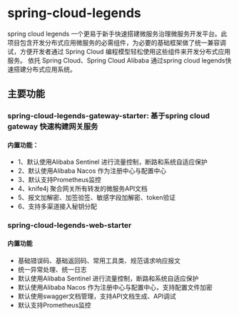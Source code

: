 # spring-cloud-legends
spring cloud legends 一个更易于新手快速搭建微服务治理微服务开发平台。此项目包含开发分布式应用微服务的必需组件，为必要的基础框架做了统一兼容调试，方便开发者通过 Spring Cloud 编程模型轻松使用这些组件来开发分布式应用服务。
依托 Spring Cloud、Spring Cloud Alibaba 通过spring cloud legends快速搭建分布式应用系统。
## 主要功能
### **spring-cloud-legends-gateway-starter:**  基于spring cloud gateway 快速构建网关服务
#### 内置功能：  
- 1、默认使用Alibaba Sentinel 进行流量控制，断路和系统自适应保护
- 2、默认使用Alibaba Nacos 作为注册中心与配置中心
- 3、默认支持Prometheus监控
- 4、knife4j 聚合网关所有转发的微服务API文档
- 5、报文加解密、加签验签、敏感字段加解密、token验证
- 6、支持多渠道接入秘钥分配
### spring-cloud-legends-web-starter
#### 内置功能
- 基础错误码、基础返回码、常用工具类、规范请求响应报文
- 统一异常处理、统一日志
- 默认使用Alibaba Sentinel 进行流量控制，断路和系统自适应保护
- 默认使用Alibaba Nacos 作为注册中心与配置中心，支持配置文件加密
- 默认使用swagger文档管理，支持API文档生成、API调试
- 默认支持Prometheus监控
